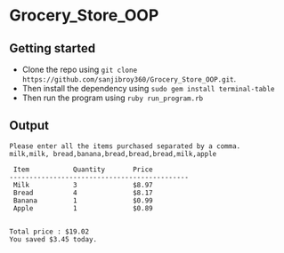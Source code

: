 # Grocery_Store_OOP

## Getting started

- Clone the repo using ```git clone https://github.com/sanjibroy360/Grocery_Store_OOP.git```.
- Then install the dependency using ```sudo gem install terminal-table```
- Then run the program using ```ruby run_program.rb```

## Output

```
Please enter all the items purchased separated by a comma.
milk,milk, bread,banana,bread,bread,bread,milk,apple

 Item           Quantity       Price
---------------------------------------------
 Milk           3              $8.97
 Bread          4              $8.17
 Banana         1              $0.99
 Apple          1              $0.89


Total price : $19.02
You saved $3.45 today.

```
